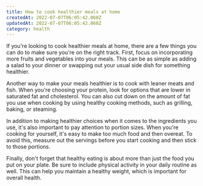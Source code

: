 ```yaml
---
title: How to cook healthier meals at home
createdAt: 2022-07-07T06:05:42.060Z
updatedAt: 2022-07-07T06:05:42.060Z
category: health
---
```


If you're looking to cook healthier meals at home, there are a few things you can do to make sure you're on the right track. First, focus on incorporating more fruits and vegetables into your meals. This can be as simple as adding a salad to your dinner or swapping out your usual side dish for something healthier.

Another way to make your meals healthier is to cook with leaner meats and fish. When you're choosing your protein, look for options that are lower in saturated fat and cholesterol. You can also cut down on the amount of fat you use when cooking by using healthy cooking methods, such as grilling, baking, or steaming.

In addition to making healthier choices when it comes to the ingredients you use, it's also important to pay attention to portion sizes. When you're cooking for yourself, it's easy to make too much food and then overeat. To avoid this, measure out the servings before you start cooking and then stick to those portions.

Finally, don't forget that healthy eating is about more than just the food you put on your plate. Be sure to include physical activity in your daily routine as well. This can help you maintain a healthy weight, which is important for overall health.

